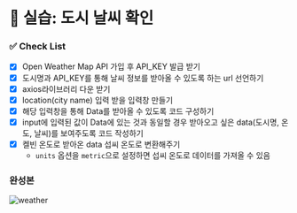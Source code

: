 # 🌈 실습: 도시 날씨 확인

### ✅ Check List

- [x] Open Weather Map API 가입 후 API_KEY 발급 받기
- [x] 도시명과 API_KEY를 통해 날씨 정보를 받아올 수 있도록 하는 url 선언하기
- [x] axios라이브러리 다운 받기
- [x] location(city name) 입력 받을 입력창 만들기
- [x] 해당 입력창을 통해 Data를 받아올 수 있도록 코드 구성하기
- [x] input에 입력된 값이 Data에 있는 것과 동일할 경우 받아오고 싶은 data(도시명, 온도, 날씨)를 보여주도록 코드 작성하기
- [x] 켈빈 온도로 받아온 data 섭씨 온도로 변환해주기
  - `units` 옵션을 `metric`으로 설정하면 섭씨 온도로 데이터를 가져올 수 있음

### 완성본

![weather](https://github.com/UMC-SMWU/5th_UMC_Web_B/assets/34948133/467f1e8c-1bf5-40e8-a8e4-afca7d06e751)
